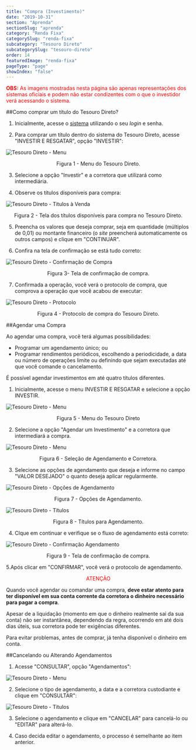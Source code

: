 ```yaml
---
title: "Compra (Investimento)"
date: "2019-10-31"
section: "Aprenda"
sectionSlug: "aprenda"
category: "Renda Fixa"
categorySlug: "renda-fixa"
subcategory: "Tesouro Direto"
subcategorySlug: "tesouro-direto"
order: 14
featuredImage: "renda-fixa"
pageType: "page"
showIndex: "false"
---
```


<p style="color:red"><strong>OBS:</strong> As imagens mostradas nesta página são apenas representações dos sistemas oficiais e podem não estar condizentes com o que o investidor verá acessando o sistema.</p>


##Como comprar um título do Tesouro Direto?

1. Inicialmente, acesse o [sistema](https://tesourodireto.bmfbovespa.com.br/portalinvestidor/) utilizando o seu *login* e senha.

2. Para comprar um título dentro do sistema do Tesouro Direto, acesse "INVESTIR E RESGATAR", opção "INVESTIR":

![Tesouro Direto - Menu](../img/menu-investir-td.jpg)

<p class="legenda" style="text-align:center">Figura 1 - Menu do Tesouro Direto.</p>

3. Selecione a opção "Investir" e a corretora que utilizará como intermediária.

4. Observe os títulos disponíveis para compra:

![Tesouro Direto - Titulos à Venda](../img/titulos-para-investir-td.jpg)

<p class="legenda" style="text-align:center">Figura 2 - Tela dos títulos disponíveis para compra no Tesouro Direto.</p>


5. Preencha os valores que deseja comprar, seja em quantidade (múltiplos de 0,01) ou montante financeiro (o *site* preencherá automaticamente os outros campos) e clique em "CONTINUAR".

6. Confira na tela de confirmação se está tudo correto:

![Tesouro Direto - Confirmação de Compra](../img/confirmar-compra-td.jpg)

<p class="legenda" style="text-align:center">Figura 3- Tela de confirmação de compra.</p>

7. Confirmada a operação, você verá o protocolo de compra, que comprova a operação que você acabou de executar:

![Tesouro Direto - Protocolo](../img/tela-sucesso-compra-td.jpg)

<p class="legenda" style="text-align:center">Figura 4 - Protocolo de compra do Tesouro Direto.</p>

##Agendar uma Compra

Ao agendar uma compra, você terá algumas possibilidades:

 - Programar um agendamento único; ou
 - Programar rendimentos periódicos, escolhendo a periodicidade, a data ou número de operações limite ou definindo que sejam executadas até que você comande o cancelamento.



É possível agendar investimentos em até quatro títulos diferentes.

1. Inicialmente, acesse o menu INVESTIR E RESGATAR e selecione a opção INVESTIR.

![Tesouro Direto - Menu](../img/menu-investir-td.jpg)

<p class="legenda" style="text-align:center">Figura 5 - Menu do Tesouro Direto</p>

2. Selecione a opção "Agendar um Investimento" e a corretora que intermediará a compra.

![Tesouro Direto - Menu](../img/tela-agendamento-compra-td.jpg)

<p class="legenda" style="text-align:center">Figura 6 - Seleção de Agendamento e Corretora.</p>


3. Selecione as opções de agendamento que deseja e informe no campo "VALOR DESEJADO" o quanto deseja aplicar regularmente. 

![Tesouro Direto - Opções de Agendamento](../img/opcoes-agendamento-compra-td.jpg)

<p class="legenda" style="text-align:center">Figura 7 - Opções de Agendamento.</p>

![Tesouro Direto - Títulos](../img/titulos-para-agendar-compra-td.jpg)

<p class="legenda" style="text-align:center">Figura 8 - Títulos para Agendamento.</p>


4. Clque em continuar e verifique se o fluxo de agendamento está correto:

![Tesouro Direto - Confirmação Agendamento](../img/confirmar-agendamento-compra-td.jpg)

<p class="legenda" style="text-align:center">Figura 9 - Tela de confirmação de compra.</p>

5.Após clicar em "CONFIRMAR", você verá o protocolo de agendamento.


<div class="borderBox">

<p style="color:red; text-align:center">ATENÇÃO</p>

Quando você agendar ou comandar uma compra, **deve estar atento para ter disponível em sua conta corrente da corretora o dinheiro necessário para pagar a compra**.

Apesar de a liquidação (momento em que o dinheiro realmente sai da sua conta) não ser instantânea, dependendo da regra, ocorrendo em até dois dias úteis, sua corretora pode ter exigências diferentes.

Para evitar problemas, antes de comprar, já tenha disponível o dinheiro em conta.

</div>

##Cancelando ou Alterando Agendamentos

1. Acesse "CONSULTAR", opção "Agendamentos":

![Tesouro Direto - Menu](../img/menu-consulta-agendamentos-td.jpg)

2. Selecione o tipo de agendamento, a data e a corretora custodiante e clique em "CONSULTAR":

![Tesouro Direto - Titulos](../img/consulta-de-agendamentos-td.jpg)

3. Selecione o agendamento e clique em "CANCELAR" para cancelá-lo ou "EDITAR" para alterá-lo.

4. Caso decida editar o agendamento, o processo é semelhante ao item anterior.
